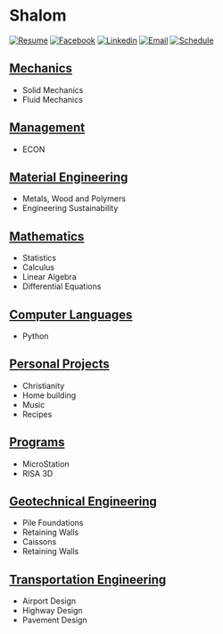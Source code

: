 # Shalom

[![Resume](https://i.imgur.com/lUHpgw4.png?1)](http://benjaminklassen.com/documents/professional/resume.pdf) [![Facebook](https://i.imgur.com/gz3Sv99.gif?2)](https://www.facebook.com/ben.klassen.144) [![Linkedin](https://i.imgur.com/d3V3uvM.gif?1)](https://www.linkedin.com/in/benklassen/) [![Email](https://i.imgur.com/PXQRR8U.png?1)](mailto:blklasse@uwaterloo.ca) [![Schedule](https://i.imgur.com/oOc3dhj.png?1)](https://app.asana.com/0/1175149776302202/calendar)

## [Mechanics](courses/mechanics/)

- Solid Mechanics
- Fluid Mechanics

## [Management](courses/management/)

- ECON

## [Material Engineering](courses/materials/)

- Metals, Wood and Polymers
- Engineering Sustainability

## [Mathematics](courses/math/)

- Statistics
- Calculus
- Linear Algebra
- Differential Equations

## [Computer Languages](courses/computer/)

- Python

## [Personal Projects](projects/)

- Christianity
- Home building
- Music
- Recipes

## [Programs](programs/)

- MicroStation
- RISA 3D

## [Geotechnical Engineering](courses/geo/)

- Pile Foundations
- Retaining Walls
- Caissons
- Retaining Walls

## [Transportation Engineering](courses/transpo/)

- Airport Design
- Highway Design
- Pavement Design
